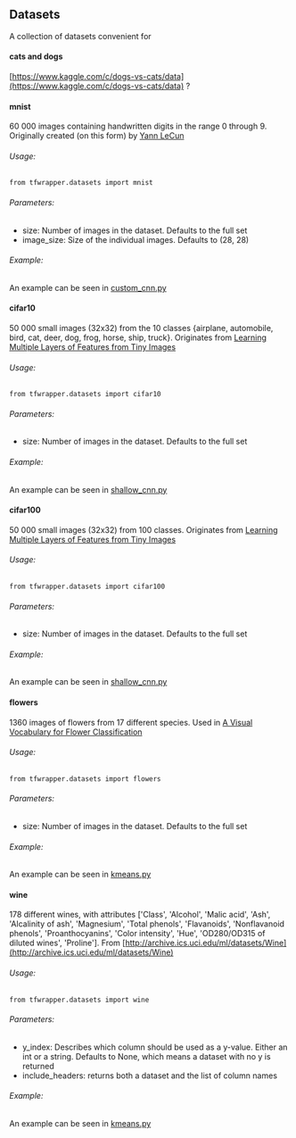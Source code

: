 ## Datasets
A collection of datasets convenient for

#### cats and dogs
[https://www.kaggle.com/c/dogs-vs-cats/data](https://www.kaggle.com/c/dogs-vs-cats/data) ?
#### mnist
60 000 images containing handwritten digits in the range 0 through 9. Originally created (on this form) by [Yann LeCun](http://yann.lecun.com/exdb/mnist/)

###### Usage:
`from tfwrapper.datasets import mnist`
###### Parameters:
* size: Number of images in the dataset. Defaults to the full set
* image_size: Size of the individual images. Defaults to (28, 28)

###### Example:
An example can be seen in [custom_cnn.py](https://github.com/epigramai/tfwrapper/blob/master/examples/custom_cnn.py)
#### cifar10
50 000 small images (32x32) from the 10 classes {airplane, automobile, bird, cat, deer, dog, frog, horse, ship, truck}. Originates from [Learning Multiple Layers of Features from Tiny Images](https://www.cs.toronto.edu/~kriz/learning-features-2009-TR.pdf)
###### Usage:
`from tfwrapper.datasets import cifar10`
###### Parameters:
* size: Number of images in the dataset. Defaults to the full set

###### Example:
An example can be seen in [shallow_cnn.py](https://github.com/epigramai/tfwrapper/blob/master/examples/shallow_cnn.py)
#### cifar100
50 000 small images (32x32) from 100 classes. Originates from [Learning Multiple Layers of Features from Tiny Images](https://www.cs.toronto.edu/~kriz/learning-features-2009-TR.pdf)
###### Usage:
`from tfwrapper.datasets import cifar100`
###### Parameters:
* size: Number of images in the dataset. Defaults to the full set

###### Example:
An example can be seen in [shallow_cnn.py](https://github.com/epigramai/tfwrapper/blob/master/examples/squeezenet.py)
#### flowers
1360 images of flowers from 17 different species. Used in [A Visual Vocabulary for Flower Classification](http://www.robots.ox.ac.uk/~vgg/publications/papers/nilsback06.pdf)
###### Usage:
`from tfwrapper.datasets import flowers`
###### Parameters:
* size: Number of images in the dataset. Defaults to the full set

###### Example:
An example can be seen in [kmeans.py](https://github.com/epigramai/tfwrapper/blob/master/examples/kmeans.py)
#### wine
178 different wines, with attributes ['Class', 'Alcohol', 'Malic acid', 'Ash', 'Alcalinity of ash', 'Magnesium', 'Total phenols', 'Flavanoids', 'Nonflavanoid phenols', 'Proanthocyanins', 'Color intensity', 'Hue', 'OD280/OD315 of diluted wines', 'Proline']. From [http://archive.ics.uci.edu/ml/datasets/Wine](http://archive.ics.uci.edu/ml/datasets/Wine)
###### Usage:
`from tfwrapper.datasets import wine`
###### Parameters:
* y_index: Describes which column should be used as a y-value. Either an int or a string. Defaults to None, which means a dataset with no y is returned
* include_headers: returns both a dataset and the list of column names

###### Example:
An example can be seen in [kmeans.py](https://github.com/epigramai/tfwrapper/blob/master/examples/linearregression.py)